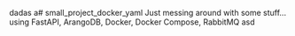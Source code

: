 dadas a# small_project_docker_yaml
Just messing around with some stuff... using FastAPI, ArangoDB, Docker, Docker Compose, RabbitMQ
 asd
